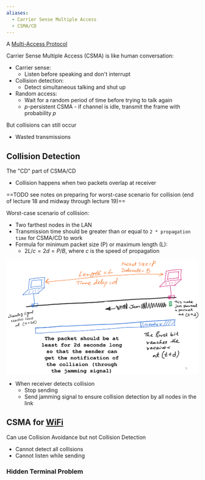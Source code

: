 ```yaml
---
aliases:
  - Carrier Sense Multiple Access
  - CSMA/CD
---
```

A [Multi-Access Protocol](Multi-Access%20Protocol.md)

Carrier Sense Multiple Access (CSMA) is like human conversation:
- Carrier sense:
	- Listen before speaking and don't interrupt
- Collision detection:
	- Detect simultaneous talking and shut up
- Random access:
	- Wait for a random period of time before trying to talk again
	- $p$-persistent CSMA - if channel is idle, transmit the frame with probability $p$

But collisions can still occur
- Wasted transmissions

## Collision Detection

The "CD" part of CSMA/CD

- Collision happens when two packets overlap at receiver

==TODO see notes on preparing for worst-case scenario for collision (end of lecture 18 and midway through lecture 19)==

Worst-case scenario of collision:
- Two farthest nodes in the LAN
- Transmission time should be greater than or equal to `2 * propagation time` for CSMA/CD to work
- Formula for minimum packet size (P) or maximum length (L):
	- $2L/c = 2d = P/B$, where $c$ is the speed of propagation

![What happens on collision](csma-cd-collision.png)

- When receiver detects collision
	- Stop sending
	- Send jamming signal to ensure collision detection by all nodes in the link

## CSMA for [WiFi](WiFi/WiFi.md)

Can use Collision Avoidance but not Collision Detection

- Cannot detect all collisions
- Cannot listen while sending

### Hidden Terminal Problem
